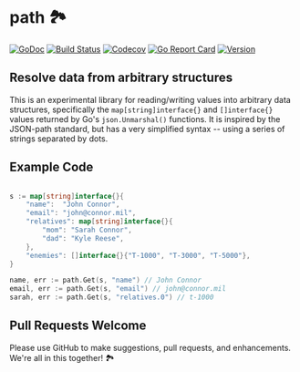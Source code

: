# path 🏞

[![GoDoc](https://img.shields.io/badge/go-documentation-blue.svg?style=flat-square)](http://pkg.go.dev/github.com/benpate/rosetta/path)
[![Build Status](https://img.shields.io/github/workflow/status/benpate/path/Go/main)](https://github.com/benpate/rosetta/path/actions/workflows/go.yml)
[![Codecov](https://img.shields.io/codecov/c/github/benpate/path.svg?style=flat-square)](https://codecov.io/gh/benpate/path)
[![Go Report Card](https://goreportcard.com/badge/github.com/benpate/rosetta/path?style=flat-square)](https://goreportcard.com/report/github.com/benpate/rosetta/path)
[![Version](https://img.shields.io/github/v/release/benpate/path?include_prereleases&style=flat-square&color=brightgreen)](https://github.com/benpate/rosetta/path/releases)

## Resolve data from arbitrary structures

This is an experimental library for reading/writing values into arbitrary data structures, specifically the `map[string]interface{}` and `[]interface{}` values returned by Go's `json.Unmarshal()` functions.  It is inspired by the JSON-path standard, but has a very simplified syntax -- using a series of strings separated by dots.

## Example Code

```go

s := map[string]interface{}{
    "name":  "John Connor",
    "email": "john@connor.mil",
    "relatives": map[string]interface{}{
        "mom": "Sarah Connor",
        "dad": "Kyle Reese",
    },
    "enemies": []interface{}{"T-1000", "T-3000", "T-5000"},
}

name, err := path.Get(s, "name") // John Connor
email, err := path.Get(s, "email") // john@connor.mil
sarah, err := path.Get(s, "relatives.0") // t-1000

```

## Pull Requests Welcome

Please use GitHub to make suggestions, pull requests, and enhancements.  We're all in this together! 🏞
